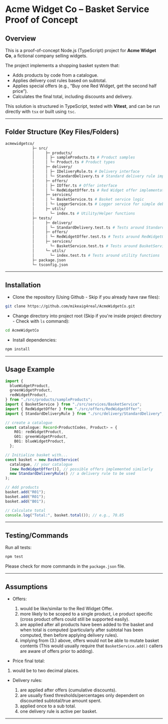 # Acme Widget Co – Basket Service Proof of Concept

## Overview

This is a proof-of-concept Node.js (TypeScript) project for **Acme Widget Co**, a fictional company selling widgets.  

The project implements a shopping basket system that:

- Adds products by code from a catalogue.
- Applies delivery cost rules based on subtotal.
- Applies special offers (e.g., “Buy one Red Widget, get the second half price”).
- Calculates the final total, including discounts and delivery.

This solution is structured in TypeScript, tested with **Vitest**, and can be run directly with `tsx` or built using `tsc`.

---

## Folder Structure (Key Files/Folders)

```bash
acmewidgetco/
            ├─ src/
            │     ├─ products/
            │     │ ├─ sampleProducts.ts # Product samples
            │     │ └─ Product.ts # Product types
            │     ├─ delivery/
            │     │ ├─ IDeliveryRule.ts # Delivery interface
            │     │ └─ StandardDelivery.ts # Standard delivery rule implementation
            │     ├─ offers/
            │     │ ├─ IOffer.ts # Offer interface
            │     │ └─ RedWidgetOffer.ts # Red Widget offer implementation
            │     ├─ services/
            │     │ └─ BasketService.ts # Basket service logic
            │     │ └─ LoggerService.ts # Logger service for simple debugging
            │     ├─ utils/
            │       └─ index.ts # Utility/Helper functions
            ├─ tests/
            │     ├─ delivery/
            │     │ └─ StandardDelivery.test.ts # Tests around StandardDelivery
            │     ├─ offers/
            │     │ └─ RedWidgetOffer.test.ts # Tests around RedWidgetOffer
            │     ├─ services/
            │       └─ BasketService.test.ts # Tests around BasketService
            │     └─ utils/
            │       └─ index.test.ts # Tests around utility functions
            ├─ package.json
            └─ tsconfig.json
```

---

## Installation

- Clone the repository (Using Github - Skip if you already have raw files):

```bash
git clone https://github.com/mikeaig4real/AcmeWidgetCo.git
```

- Change directory into project root (Skip if you're inside project directory - Check with `ls` command):

```bash
cd AcmeWidgetCo
```

- Install dependencies:

```bash
npm install
```

---

## Usage Example

```ts
import {
  blueWidgetProduct,
  greenWidgetProduct,
  redWidgetProduct,
} from "./src/products/sampleProducts";
import { BasketService } from "./src/services/BasketService";
import { RedWidgetOffer } from "./src/offers/RedWidgetOffer";
import { StandardDeliveryRule } from "./src/delivery/StandardDelivery";

// create a catalogue
const catalogue: Record<ProductCodes, Product> = {
    R01: redWidgetProduct,
    G01: greenWidgetProduct,
    B01: blueWidgetProduct,
  };

// Initialize basket with...
const basket = new BasketService(
  catalogue, // your catalogue
  [new RedWidgetOffer()], // possible offers implemented similarly
  new StandardDeliveryRule() // a delivery rule to be used
);

// Add products
basket.add("R01");
basket.add("R01");
basket.add("B01");

// Calculate total
console.log("Total:", basket.total()); // e.g., 70.85
```

---

## Testing/Commands

Run all tests:

```bash
npm test
```

Please check for more commands in the `package.json` file.

---

## Assumptions

- Offers:

  1. would be like/similar to the Red Widget Offer.
  2. more likely to be scoped to a single product, i.e product specific (cross product offers could still be supported easily).
  3. are applied after all products have been added to the basket and when total is computed (particularly after subtotal has been computed, then before applying delivery rules).
  4. implying from (3.) above, offers would not be able to mutate basket contents (This would usually require that `BasketService.add()` callers are aware of offers prior to adding).

- Price final total:

 1. would be to two decimal places.

- Delivery rules:

  1. are applied after offers (cumulative discounts).
  2. are usually fixed thresholds/percentages only dependent on discounted subtotal/true amount spent.
  3. applied once to a sub total.
  4. one delivery rule is active per basket.

---

